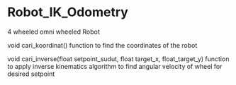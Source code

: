 # Robot_IK_Odometry
4 wheeled omni wheeled Robot

void cari_koordinat() function to find the coordinates of the robot 

void cari_inverse(float setpoint_sudut, float target_x, float_target_y) function to apply inverse kinematics algorithm to find angular velocity of wheel for desired setpoint
